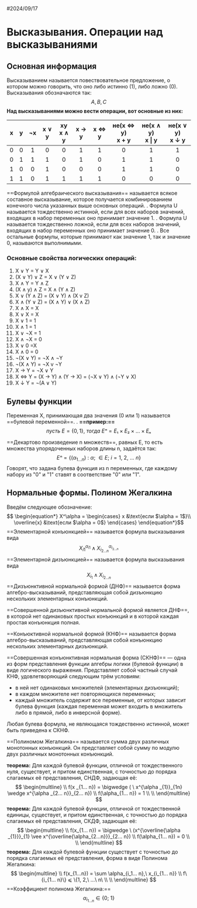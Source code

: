 #2024/09/17
# Высказывания. Операции над высказываниями
## Основная информация

Высказыванием называется повествовательное предложение, о котором можно говорить, что оно либо истинно (1), либо ложно (0). Высказывания обозначаются так:  $$ A, B, C $$
**Над высказываниями можно вести операции, вот основные из них:**

|  x  |  y  | ¬x  | x ∨ y | xy<br>x ∧ y | x → y | x ⇔ y | не(x ⇔ y)<br>x + y | не(x ∧ y)<br>x \| y | не(x ∨ y)<br>x ↓ y |
| :-: | :-: | :-: | :---: | :---------: | :---: | :---: | :----------------: | :-----------------: | :----------------: |
|  0  |  0  |  1  |   0   |      0      |   1   |   1   |         0          |          1          |         1          |
|  0  |  1  |  1  |   1   |      0      |   1   |   0   |         1          |          1          |         0          |
|  1  |  0  |  0  |   1   |      0      |   0   |   0   |         1          |          1          |         0          |
|  1  |  1  |  0  |   1   |      1      |   1   |   1   |         0          |          0          |         0          |
==Формулой алгебраического высказывания== называется всякое составное высказывание, которое получается комбинированием конечного числа указанных выше основных операций. 
	.
	Формула U называется тождественно истинной, если для всех наборов значений, входящих в набор переменных оно принимает значение 1.
		.
	Формула U называется тождественно ложной, если для всех наборов значений, входящих в набор переменных оно принимает значение 0.
		.
	Все остальные формулы, которые принимают как значение 1, так и значение 0, называются выполнимыми.

### Основные свойства логических операций:

1.  X ∨ Y = Y ∨ X
2. (X ∨ Y) ∨ Z = X ∨ (Y ∨ Z)
3. X ∧ Y = Y ∧ Z
4. (X ∧ y) ∧ Z = X ∧ (Y ∧ Z)
5. X ∨ (Y ∧ Z) = (X ∨ Y) ∧ (X v Z)
6. X ∧ (Y ∨ Z) = (X ∧ Y) ∨ (X ∧ Z)
7. X ∧ X = X
8. X ∨ X = X
9. X ∨ 1 = 1
10. X ∧ 1 = 1
11. X ∨ ¬X = 1
12. X ∧ ¬X = 0
13. X ∨ 0 =X
14. X ∧ 0 = 0
15. ¬(X ∨ Y) = ¬X ∧ ¬Y
16. ¬(X ∧ Y) = ¬X v ¬Y
17. X → Y = ¬X ∨ Y
18. X ⇔ Y = (X → Y) ∧ (Y → X) = (¬X ∨ Y) ∧ (¬Y ∨ X)
19. X ↓ Y = ¬(A ∨ Y)

## Булевы функции

Переменная X, принимающая два значения (0 или 1) называется ==булевой переменной==.
	.
	**==пример:==** $$ пусть\ E = \{0, 1\},\ тогда\ Eⁿ = E₁ \times E₂ \times ... \times Eₙ$$

==Декартово произведение n множеств==, равных E, то есть множества упорядоченных наборов длины n, задаётся так: $$ Eⁿ= \{(\alpha_{1... n}) \ : \ \alpha;\ ∈ E;\ i = 1,\ 2, \ ... \ n\} $$
Говорят, что задана булева функция из n переменных, где каждому набору из "0" и "1" ставят в соответствие "0" или "1".

## Нормальные формы. Полином Жегалкина

Введём следующее обозначение: $$
\begin{equation*}
X^\alpha =
\begin{cases}
x &\text{если $\alpha = 1$}\\
\overline{x} &\text{если $\alpha = 0$}
\end{cases}
\end{equation*}$$ ==Элементарной конъюнкцией== называется формула высказывания вида $$ X^{\alpha _{i1}}_{i 1} \wedge X^{\alpha _{i_{2... n}}}_{i_{2... n}}$$==Элементарной дизъюнкцией== называется формула высказывания вида $$ X _{i_{1}} \wedge X_{i_{2...n}} $$
==Дизъюнктивной нормальной формой (ДНФ)== называется форма алгебро-высказываний, представляющая собой дизъюнкцию нескольких элементарных конъюнкций.

==Совершенной дизъюнктивной нормальной формой является ДНФ==, в которой нет одинаковых простых конъюнкций и в которой каждая простая конъюнкция полная.

==Конъюктивной нормальной формой (КНФ)== называется форма алгебро-высказываний, представляющая собой конъюнкцию нескольких элементарных дизъюнкций.

==Совершенная конъюнктивная нормальная форма (СКНФ)== — одна из форм представления функции алгебры логики (булевой функции) в виде логического выражения. Представляет собой частный случай КНФ, удовлетворяющий следующим трём условиям:
- в ней нет одинаковых множителей (элементарных дизъюнкций);
- в каждом множителе нет повторяющихся переменных;
- каждый множитель содержит все переменные, от которых зависит булева функция (каждая переменная может входить в множитель либо в прямой, либо в инверсной форме).

Любая булева формула, не являющаяся тождественно истинной, может быть приведена к СКНФ.

==Полиномом Жегалкина== называется сумма двух различных монотонных конъюнкций. Он представляет собой сумму по модулю двух различных монотонных конъюнкций.

**теорема:** Для каждой булевой функции, отличной от тождественного нуля, существует, и притом единственная, с точностью до порядка слагаемых её представления, СНДФ, задающая её: $$ \begin{multline} \\
f(x _{1... n}) = \bigwedge ( \ x^{\alpha _{1}}_{1n} \wedge x^{\alpha _{2... n}}_{2... n}) \\
 f(\alpha_{1... n}) = 1 \\
\\ \end{multline} $$
**теорема:** Для каждой булевой функции, отличной от тождественной единицы, существует, и притом единственная, с точностью до порядка слагаемых её представления, СКДФ, задающая её: $$ \begin{multline} \\ 
f(x_{1... n}) = \bigwedge \ (x^{\overline{\alpha _{1}}}_{1} \vee x^{\overline{\alpha_{2...n}}}_{2... n}) \\
f(\alpha_{1... n}) = 0 \\
\\ \end{multline} $$
**теорема:** Для каждой булевой функции существует с точностью до порядка слагаемых её представления, форма в виде Полинома Жегалкина: $$ \begin{multline} \\ 
f(x_{1...n}) = \sum \alpha_{i_1... n},\ x_{i_{1... n}} \\
f\{i_{1... n}\} ⩽ \{1, 2,\ ...\ n\ \\
\\ \end{multline} $$==Коэффициент полинома Жегалкина:== $$ \alpha _{i_{1... n}} \in \{0;\ 1\} $$



